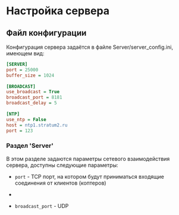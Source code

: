 # Настройка сервера
## Файл конфигурации
Конфигурация сервера задаётся в файле 	Server/server_config.ini, имеющем вид:
```ini
[SERVER]  
port = 25000  
buffer_size = 1024  
  
[BROADCAST]  
use_broadcast = True  
broadcast_port = 8181  
broadcast_delay = 5  
  
[NTP]  
use_ntp = False  
host = ntp1.stratum2.ru  
port = 123
``` 
### Раздел 'Server'
В этом разделе задаются параметры сетевого взаимодействия сервера, доступны следующие параметры:

 * `port` - TCP порт, на котором будут приниматься входящие соединения от клиентов (коптеров)
 * 

 * `broadcast_port` - UDP 

 
<!--stackedit_data:
eyJoaXN0b3J5IjpbMTE4ODcwNzg4Myw5MzY1NzEzODgsODcyNj
gwNjE4XX0=
-->